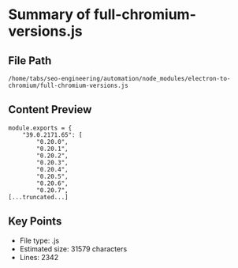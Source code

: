 # Summary of full-chromium-versions.js
  
## File Path
`/home/tabs/seo-engineering/automation/node_modules/electron-to-chromium/full-chromium-versions.js`

## Content Preview
```
module.exports = {
	"39.0.2171.65": [
		"0.20.0",
		"0.20.1",
		"0.20.2",
		"0.20.3",
		"0.20.4",
		"0.20.5",
		"0.20.6",
		"0.20.7",
[...truncated...]
```

## Key Points
- File type: .js
- Estimated size: 31579 characters
- Lines: 2342
